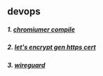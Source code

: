 ## devops

##### 1. [chromiumer compile](https://github.com/chromiumer/devops/blob/master/chromiumer.md)  
##### 2. [let's encrypt gen https cert](https://github.com/chromiumer/devops/blob/master/letsencrypt.md)  
##### 3. [wireguard](https://github.com/chromiumer/devops/blob/master/wireguard.md)

